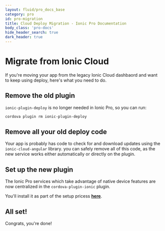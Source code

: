 ```yaml
---
layout: fluid/pro_docs_base
category: pro
id: pro-migration 
title: Cloud Deploy Migration - Ionic Pro Documentation
body_class: 'pro-docs'
hide_header_search: true
dark_header: true
---
```


# Migrate from Ionic Cloud

If you're moving your app from the legacy Ionic Cloud dashbaord and want to keep using deploy, here's what you need to do.

## Remove the old plugin

`ionic-plugin-deploy` is no longer needed in Ionic Pro, so you can run:

```bash
cordova plugin rm ionic-plugin-deploy
```

## Remove all your old deploy code

Your app is probably has code to check for and download updates using the `ionic-cloud-angular` library.  you can safely remove all of this code, as the new service works either automatically or directly on the plugin.

## Set up the new plugin

The Ionic Pro services which take advantage of native device features are now centralized in the `cordova-plugin-ionic` plugin.  

You'll install it as part of the setup pricess **[here](/docs/pro/live-deploy/setup.html)**.  

## All set!

Congrats, you're done!





